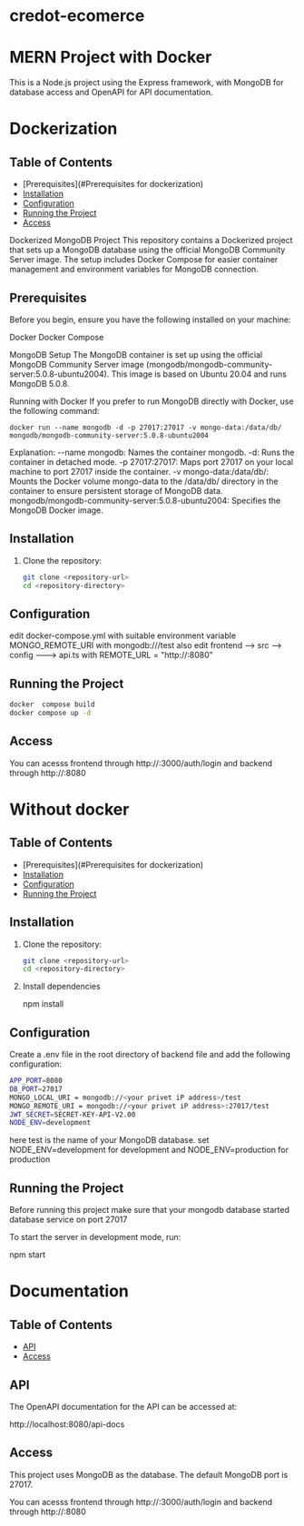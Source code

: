 # credot-ecomerce

# MERN Project with Docker

This is a Node.js project using the Express framework, with MongoDB for database access and OpenAPI for API documentation.


#  Dockerization 

## Table of Contents
- [Prerequisites](#Prerequisites for dockerization)
- [Installation](#installation)
- [Configuration](#configuration)
- [Running the Project](#running-the-project)
- [Access](#Access-the-project)


Dockerized MongoDB Project
This repository contains a Dockerized project that sets up a MongoDB database using the official MongoDB Community Server image. The setup includes Docker Compose for easier container management and environment variables for MongoDB connection.

## Prerequisites
Before you begin, ensure you have the following installed on your machine:

Docker
Docker Compose

MongoDB Setup
The MongoDB container is set up using the official MongoDB Community Server image (mongodb/mongodb-community-server:5.0.8-ubuntu2004). This image is based on Ubuntu 20.04 and runs MongoDB 5.0.8.

Running with Docker
If you prefer to run MongoDB directly with Docker, use the following command:


```
docker run --name mongodb -d -p 27017:27017 -v mongo-data:/data/db/ mongodb/mongodb-community-server:5.0.8-ubuntu2004
```

Explanation:
--name mongodb: Names the container mongodb.
-d: Runs the container in detached mode.
-p 27017:27017: Maps port 27017 on your local machine to port 27017 inside the container.
-v mongo-data:/data/db/: Mounts the Docker volume mongo-data to the /data/db/ directory in the container to ensure persistent storage of MongoDB data.
mongodb/mongodb-community-server:5.0.8-ubuntu2004: Specifies the MongoDB Docker image.


## Installation

1. Clone the repository:
   ```bash
   git clone <repository-url>
   cd <repository-directory>
   
## Configuration

edit docker-compose.yml with suitable environment variable MONGO_REMOTE_URI with mongodb://<your privet ip address>/test
also edit frontend --> src --> config ---> api.ts with REMOTE_URL = "http://<your privet ip address>:8080"

## Running the Project

   ```bash
   docker  compose build
   docker compose up -d
   ```

## Access

 You can acesss frontend through http://<your privet ip address>:3000/auth/login and backend through http://<your privet ip address>:8080

# Without docker 


## Table of Contents
- [Prerequisites](#Prerequisites for dockerization)
- [Installation](#installation)
- [Configuration](#configuration)
- [Running the Project](#running-the-project)


## Installation

1. Clone the repository:

   ```bash
   git clone <repository-url>
   cd <repository-directory>
   ```
   

2. Install dependencies

   npm install

## Configuration

Create a .env file in the root directory of backend file and add the following configuration:

   ```bash
   APP_PORT=8080
   DB_PORT=27017 
   MONGO_LOCAL_URI = mongodb://<your privet iP address>/test
   MONGO_REMOTE_URI = mongodb://<your privet iP address>:27017/test
   JWT_SECRET=SECRET-KEY-API-V2.00
   NODE_ENV=development
   ```

here test is the name of your MongoDB database.
set NODE_ENV=development for development and NODE_ENV=production for production

## Running the Project

Before running this project make sure that your mongodb database started database service on port 27017

To start the server in development mode, run:

   npm start


# Documentation


## Table of Contents

- [API](#api-documentation)
- [Access](#project-access)


## API 

The OpenAPI documentation for the API can be accessed at:

   http://localhost:8080/api-docs

## Access

This project uses MongoDB as the database. The default MongoDB port is 27017.

You can acesss frontend through http://<your privet ip address>:3000/auth/login and backend through http://<your privet ip address>:8080
